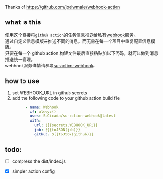 Thanks of https://github.com/joelwmale/webhook-action

## what is this
使用这个直接将`github action`的任务信息推送给私有[webhook服务](https://github.com/SuCicada/su-action-webhook)。  
通过自定义信息模版来推送不同的消息。而无需在每一个项目中重复配置信息模版。  
只要在每一个 github action 构建文件最后直接粘贴加以下代码，就可以做到消息推送统一管理。  
webhook服务详情请参考[su-action-webhook](https://github.com/SuCicada/su-action-webhook)。

## how to use
1. set WEBHOOK_URL in github secrets
2. add the following code to your github action build file
    ```yaml
          - name: Webhook
            if: always()
            uses: SuCicada/su-action-webhook@latest
            with:
              url: ${{secrets.WEBHOOK_URL}}
              job: ${{toJSON(job)}}
              github: ${{toJSON(github)}}
    ```

## todo:
- [ ] compress the dist/index.js
- [x] simpler action config

